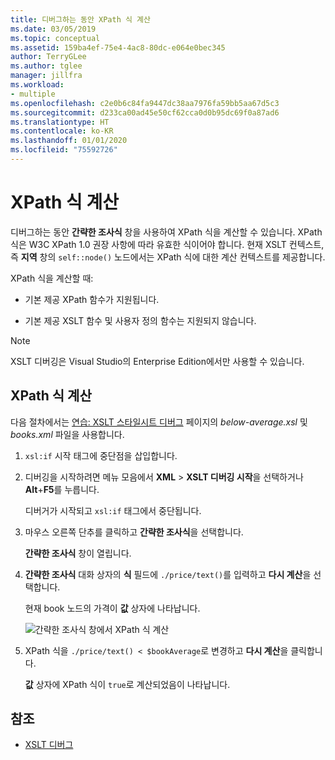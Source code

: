```yaml
---
title: 디버그하는 동안 XPath 식 계산
ms.date: 03/05/2019
ms.topic: conceptual
ms.assetid: 159ba4ef-75e4-4ac8-80dc-e064e0bec345
author: TerryGLee
ms.author: tglee
manager: jillfra
ms.workload:
- multiple
ms.openlocfilehash: c2e0b6c84fa9447dc38aa7976fa59bb5aa67d5c3
ms.sourcegitcommit: d233ca00ad45e50cf62cca0d0b95dc69f0a87ad6
ms.translationtype: HT
ms.contentlocale: ko-KR
ms.lasthandoff: 01/01/2020
ms.locfileid: "75592726"
---
```

# <a name="evaluate-xpath-expressions"></a>XPath 식 계산

디버그하는 동안 **간략한 조사식** 창을 사용하여 XPath 식을 계산할 수 있습니다. XPath 식은 W3C XPath 1.0 권장 사항에 따라 유효한 식이어야 합니다. 현재 XSLT 컨텍스트, 즉 **지역** 창의 `self::node()` 노드에서는 XPath 식에 대한 계산 컨텍스트를 제공합니다.

XPath 식을 계산할 때:

- 기본 제공 XPath 함수가 지원됩니다.

- 기본 제공 XSLT 함수 및 사용자 정의 함수는 지원되지 않습니다.

> [!NOTE]
> XSLT 디버깅은 Visual Studio의 Enterprise Edition에서만 사용할 수 있습니다.

## <a name="evaluate-an-xpath-expression"></a>XPath 식 계산

다음 절차에서는 [연습: XSLT 스타일시트 디버그](../xml-tools/walkthrough-debug-an-xslt-style-sheet.md#sample-files) 페이지의 *below-average.xsl* 및 *books.xml* 파일을 사용합니다.

1. `xsl:if` 시작 태그에 중단점을 삽입합니다.

2. 디버깅을 시작하려면 메뉴 모음에서 **XML** > **XSLT 디버깅 시작**을 선택하거나 **Alt**+**F5**를 누릅니다.

   디버거가 시작되고 `xsl:if` 태그에서 중단됩니다.

3. 마우스 오른쪽 단추를 클릭하고 **간략한 조사식**을 선택합니다.

   **간략한 조사식** 창이 열립니다.

4. **간략한 조사식** 대화 상자의 **식** 필드에 `./price/text()`를 입력하고 **다시 계산**을 선택합니다.

   현재 book 노드의 가격이 **값** 상자에 나타납니다.

   ![간략한 조사식 창에서 XPath 식 계산](media/quickwatch-price.png)

5. XPath 식을 `./price/text() < $bookAverage`로 변경하고 **다시 계산**을 클릭합니다.

   **값** 상자에 XPath 식이 `true`로 계산되었음이 나타납니다.

## <a name="see-also"></a>참조

- [XSLT 디버그](../xml-tools/debugging-xslt.md)
